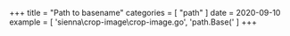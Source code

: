 +++
title = "Path to basename"
categories = [ "path" ]
date = 2020-09-10
example = [
   'sienna\crop-image\crop-image.go', 'path.Base('
]
+++
